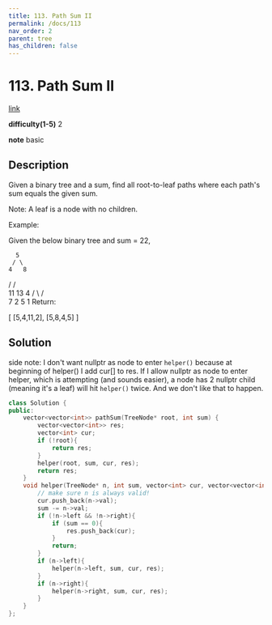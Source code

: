 ```yaml
---
title: 113. Path Sum II
permalink: /docs/113
nav_order: 2
parent: tree
has_children: false
---
```

# 113. Path Sum II
[link](https://leetcode.com/problems/path-sum-ii/)

**difficulty(1-5)**
2

**note**
basic 

## Description
Given a binary tree and a sum, find all root-to-leaf paths where each path's sum equals the given sum.

Note: A leaf is a node with no children.

Example:

Given the below binary tree and sum = 22,

      5
     / \
    4   8
   /   / \
  11  13  4
 /  \    / \
7    2  5   1
Return:

[
   [5,4,11,2],
   [5,8,4,5]
]

## Solution
side note:
I don't want nullptr as node to enter `helper()` because at beginning of helper()
I add cur[] to res. 
If I allow nullptr as node to enter helper, which is attempting (and sounds easier), a node has 2 nullptr child (meaning it's a leaf) will hit `helper()` twice. And we don't like that to happen.

```c++
class Solution {
public:
    vector<vector<int>> pathSum(TreeNode* root, int sum) {
        vector<vector<int>> res;
        vector<int> cur;
        if (!root){
            return res;
        }
        helper(root, sum, cur, res);
        return res;
    }
    void helper(TreeNode* n, int sum, vector<int> cur, vector<vector<int>>& res){
        // make sure n is always valid!
        cur.push_back(n->val);
        sum -= n->val;
        if (!n->left && !n->right){
            if (sum == 0){
                res.push_back(cur);
            }
            return;
        }
        if (n->left){
            helper(n->left, sum, cur, res);
        }
        if (n->right){
            helper(n->right, sum, cur, res);
        }
    }
};
```